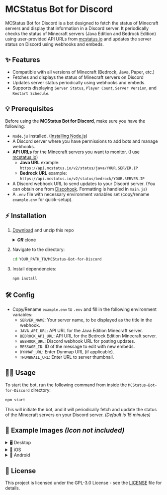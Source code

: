 # MCStatus Bot for Discord

MCStatus Bot for Discord is a bot designed to fetch the status of Minecraft servers and display that information in a Discord server. It periodically checks the status of Minecraft servers (Java Edition and Bedrock Edition) using user-provided API URLs from [mcstatus.io](https://mcstatus.io) and updates the server status on Discord using webhooks and embeds.

## ✨ Features

- Compatible with all versions of Minecraft (Bedrock, Java, Paper, etc.)
- Fetches and displays the status of Minecraft servers on Discord
- Updates server status periodically using webhooks and embeds.
- Supports displaying `Server Status`, `Player Count`, `Server Version`, and `Restart Schedule`.

## 💡 Prerequisites

Before using the **MCStatus Bot for Discord**, make sure you have the following:

- `Node.js` installed. ([Installing Node.js](https://discordjs.guide/preparations/#installing-node-js))
- A Discord server where you have permissions to add bots and manage webhooks.
- **API URLs** for the Minecraft servers you want to monitor. (I use [mcstatus.io](https://mcstatus.io))
  - **Java URL** example: `https://api.mcstatus.io/v2/status/java/YOUR.SERVER.IP`
  - **Bedrock URL** example: `https://api.mcstatus.io/v2/status/bedrock/YOUR.SERVER.IP`
- A Discord webhook URL to send updates to your Discord server. (You can obtain one from [Discohook](https://discohook.org/). Formatting is handled in `main.js`)
- A `.env` file with necessary environment variables set (copy/rename `example.env` for quick-setup).

## ⚡️ Installation

1. [Download](https://github.com/NotYourAverageGamer/MCStatus-Bot-for-Discord/archive/refs/heads/main.zip) and unzip this repo
   <details>
   <summary><b><i>OR</b></i> clone</summary>

      ```bash
      git clone https://github.com/NotYourAverageGamer/MCStatus-Bot-for-Discord.git
      ``` 

   </details>

2. Navigate to the directory:

   ```bash
   cd YOUR_PATH_TO/MCStatus-Bot-for-Discord
   ```

3. Install dependencies:

   ```bash
   npm install
   ```

## 🛠️ Config

- Copy/Rename `example.env` to `.env` and fill in the following environment variables:
   - `SERVER_NAME`: Your server name, to be displayed as the title in the webhook.
   - `JAVA_API_URL`: API URL for the Java Edition Minecraft server.
   - `BEDROCK_API_URL`: API URL for the Bedrock Edition Minecraft server.
   - `WEBHOOK_URL`: Discord webhook URL for posting updates.
   - `MESSAGE_ID`: ID of the message to edit with new embeds.
   - `DYNMAP_URL`: Enter Dynmap URL (if applicable).
   - `THUMBNAIL_URL`: Enter URL to server thumbnail.

## 🧑‍💻 Usage

To start the bot, run the following command from inside the `MCStatus-Bot-for-Discord` directory:

```bash
npm start
```

This will initiate the bot, and it will periodically fetch and update the status of the Minecraft servers on your Discord server. _(Default is 15 minutes)_

## 📸 Example Images _(Icon not included)_

<details>
<summary>🖥️ Desktop</summary>
<br>
<img src="https://raw.githubusercontent.com/NotYourAverageGamer/MCStatus-Bot-for-Discord/main/screenshots/desktop.png"/>
</details>

<details>
<summary>🍎 iOS</summary>
<br>
<img src="https://raw.githubusercontent.com/NotYourAverageGamer/MCStatus-Bot-for-Discord/main/screenshots/ios.png"/>
</details>

<details>
<summary>🤖 Android</summary>
<br>
<img src="https://raw.githubusercontent.com/NotYourAverageGamer/MCStatus-Bot-for-Discord/main/screenshots/android.png"/>
</details>

## 📜 License

This project is licensed under the GPL-3.0 License - see the [LICENSE](LICENSE) file for details.
